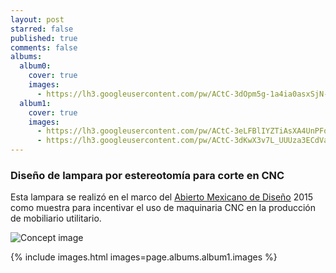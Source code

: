 ```yaml
---
layout: post
starred: false
published: true
comments: false
albums:
  album0:
    cover: true
    images:
      - https://lh3.googleusercontent.com/pw/ACtC-3dOpm5g-1a4ia0asxSjN-O84T-Aq24kSWj1E6_rDsCOSGMdDokS4c3GLVRl9RzOs7j4CsAbrhJj6FOHIgvR1Md9j6OLLVigoxwDs12HzIzEmscqExgCY-J7gRWx62JQl1SftLEP7m2Iv_kWz-u1eHS2Zw=w1339-h752-no?authuser=1
  album1:
    cover: true
    images:
      - https://lh3.googleusercontent.com/pw/ACtC-3eLFBlIYZTiAsXA4UnPFqR7yjqGdPqQJ-ZqzpwK_So5cpThsnDFCo7lEqLrwIhw2n3JIbHh0J5a_hzIPmmJ4JsQUoOHo3kNIZgJ_uc5x0ojSGiqv8tfoE1WV9B2O9pHBirjB8qUmE9v-S-MSF2dl_JYtg=w1588-h893-no?authuser=1
      - https://lh3.googleusercontent.com/pw/ACtC-3dKwX3v7L_UUUza3ECdVapF4TorFI6TeWqvIqxFeOCEFs8Kl5osDpnHmJF-jjCTkgkx0vAEX62dKbFOVxnc1GsMa1QuyXYjHmiAV5ApJnfzZNAA-Wp5ywK6Eklc967UyioL_ErwtdXy-2EGHaN58OZzCw=w1588-h893-no?authuser=1
---
```


### Diseño de lampara por estereotomía para corte en CNC
Esta lampara se realizó en el marco del [Abierto Mexicano de Diseño](https://abiertodediseno.mx/en/home/) 2015 como muestra para incentivar el uso de maquinaria CNC en la producción de mobiliario utilitario.

![Concept image]({{page.albums.album0.images[0]}})

{% include images.html images=page.albums.album1.images %}
